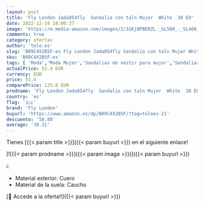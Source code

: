 ```yaml
---
layout: post
title: 'Fly London Jada854fly  Sandalia con taln Mujer  White  38 EU'
date: 2022-12-19 18:06:37
image: 'https://m.media-amazon.com/images/I/31Kj0PBERZL._SL500_._SL400_.jpg'
comments: true
category: ofertas
author: 'tole.es'
slug: 'B09C4X2B5F-es Fly London Jada854fly Sandalia con taln Mujer White 38 EU'
sku: 'B09C4X2B5F-es'
tags: [ 'Moda','Moda Mujer','Sandalias de vestir para mujer','Sandalias y palas de mujer','Zapatos para mujer','fly london','sandalia','🇪🇸', ]
actualPrice: 51.4 EUR
currency: EUR
price: 51.4
comparePrice: 125.0 EUR
prodname: 'Fly London Jada854fly  Sandalia con taln Mujer  White  38 EU'
country: 'es'
flag: '🇪🇸'
brand: 'Fly London'
buyurl: 'https://www.amazon.es/dp/B09C4X2B5F/?tag=tolees-21'
descuento: '58.88'
average: '38.31'
---
```


Tienes [{{< param title >}}]({{< param buyurl >}}) en el siguiente enlace!

[![{{< param prodname >}}]({{< param image >}})]({{< param buyurl >}})

ℹ️:

- Material exterior: Cuero
- Material de la suela: Caucho

[🛒 Accede a la oferta!!]({{< param buyurl >}})
